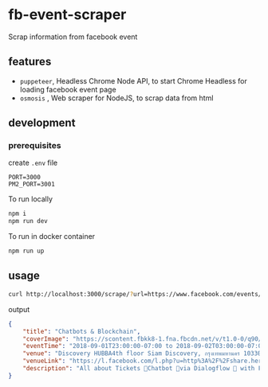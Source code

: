 # fb-event-scraper

Scrap information from facebook event

## features

- `puppeteer`, Headless Chrome Node API, to start Chrome Headless for loading facebook event page
- `osmosis` , Web scraper for NodeJS, to scrap data from html

## development

### prerequisites

create `.env` file

```env
PORT=3000
PM2_PORT=3001
```

To run locally

```bash
npm i
npm run dev
```

To run in docker container

```bash
npm run up
```

## usage

```bash
curl http://localhost:3000/scrape/?url=https://www.facebook.com/events/2185490331770352/
```

output

```JSON
{
    "title": "Chatbots & Blockchain",
    "coverImage": "https://scontent.fbkk8-1.fna.fbcdn.net/v/t1.0-0/q90/s526x296/40240054_241374303189894_2375067879046381568_n.jpg?_nc_cat=0&oh=b83fdf585d1bcbc41571ee2aa956c552&oe=5C25DFBD",
    "eventTime": "2018-09-01T23:00:00-07:00 to 2018-09-02T03:00:00-07:00",
    "venue": "Discovery HUBBA4th floor Siam Discovery, กรุงเทพมหานคร 10330",
    "venueLink": "https://l.facebook.com/l.php?u=http%3A%2F%2Fshare.here.com%2Fr%2Fmylocation%2Fe-eyJuYW1lIjoiRGlzY292ZXJ5IEhVQkJBIiwiYWRkcmVzcyI6IjR0aCBmbG9vciBTaWFtIERpc2NvdmVyeSwgXHUwZTAxXHUwZTIzXHUwZTM4XHUwZTA3XHUwZTQwXHUwZTE3XHUwZTFlXHUwZTIxXHUwZTJiXHUwZTMyXHUwZTE5XHUwZTA0XHUwZTIzIDEwMzMwIiwibGF0aXR1ZGUiOjEzLjc0Njc2NDA2MzA0OCwibG9uZ2l0dWRlIjoxMDAuNTMxNTMwOTE4MTIsInByb3ZpZGVyTmFtZSI6ImZhY2Vib29rIiwicHJvdmlkZXJJZCI6MTMyNDgwODgwNTEwOTI4fQ%3D%3D%3Flink%3Dunknown%26fb_locale%3Dth_TH%26ref%3Dfacebook&h=AT32xn7Uiwszmy3Kb3CKJmeryHPEqO_d2ak-nPTE9zSDbkfKL1S65L1UkilLRDovWd4TAcVNA7a1wg7FWICI6Bjn8xyv7lkfU6cM2Zl4w9s2MD8F42AN-rFx6dqM4B-aKibNV_NCYf9cL-Pvj3q_DBVDPgA",
    "description": "All about Tickets 🎫Chatbot 🤖via Dialogflow 💬 with Firebase 🔥on Stellar 🚀Blockchain ⛓development.Location : Discovery HUBBA at 5th Floor Siam Discovery (Near Virgin Active)PS : This will be the first event that use tickets on Stellar Blockchain via Chatbots :)Enjoy!"
}
```
